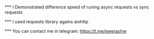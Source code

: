 *** I Demonstrated difference speed of runing async requests vs sync requests

*** I used requests library agains aiohttp

*** You can contact me in telegram: https://t.me/eweraohw
